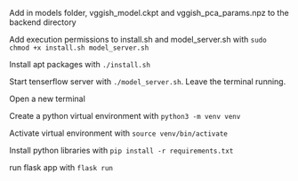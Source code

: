 Add in models folder, vggish_model.ckpt and vggish_pca_params.npz to the backend directory

Add execution permissions to install.sh and model_server.sh with ```sudo chmod +x install.sh model_server.sh```

Install apt packages with ```./install.sh```

Start tenserflow server with ```./model_server.sh```. Leave the terminal running. 

Open a new terminal

Create a python virtual environment with ```python3 -m venv venv```

Activate virtual environment with ```source venv/bin/activate```

Install python libraries with ```pip install -r requirements.txt```

run flask app with ```flask run```